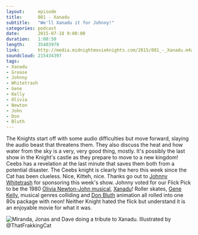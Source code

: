 ```yaml
---
layout:     episode
title:      081 - Xanadu
subtitle:   "We'll Xanadu it for Johnny!"
categories: podcast
date:       2015-07-18 9:00:00
duration:   1:08:50
length:     35403979
link:       http://media.midnightmovieknights.com/2015/081_-_Xanadu.m4a
soundcloud: 215434397
tags:
- Xanadu
- Grease
- Johnny
- Whitetrash
- Gene
- Kelly
- Olivia
- Newton
- John
- Don
- Bluth
---
```

The Knights start off with some audio difficulties but move forward, slaying the audio beast that threatens them. They also discuss the heat and how water from the sky is a very, very good thing, mostly. It's possibly the last show in the Knight's castle as they prepare to move to a new kingdom! Ceebs has a revelation at the last minute that saves them both from a potential disaster. The Ceebs knight is clearly the hero this week since the Cat has been clueless. Nice, Kitteh, nice. Thanks go out to [Johnny Whitetrash](http://johnnywhitetrash.com/) for sponsoring this week's show. Johnny voted for our Flick Pick to be the 1980 [Olivia Newton-John musical](http://www.imdb.com/name/nm0000556/), [Xanadu](http://www.imdb.com/title/tt0081777/)! Roller skates, [Gene Kelly](http://www.imdb.com/name/nm0000037/), musical genres colliding and [Don Bluth](http://www.imdb.com/name/nm0089940/) animation all rolled into one 80s package with neon! Neither Knight hated the flick but understand it is an enjoyable movie for what it was.  

![Miranda, Jonas and Dave doing a tribute to Xanadu. Illustrated by @ThatFrakkingCat](http://media.midnightmovieknights.com/img/MMK81_Xanadu-750x507.png)  